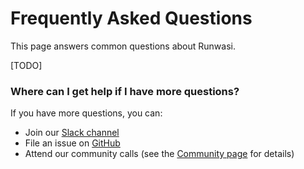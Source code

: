 # Frequently Asked Questions

This page answers common questions about Runwasi.

[TODO]

### Where can I get help if I have more questions?

If you have more questions, you can:
- Join our [Slack channel](https://cloud-native.slack.com/archives/C04LTPB6Z0V)
- File an issue on [GitHub](https://github.com/containerd/runwasi/issues)
- Attend our community calls (see the [Community page](./community.md) for details)
